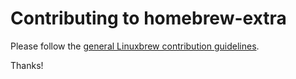 # Contributing to homebrew-extra

Please follow the [general Linuxbrew contribution guidelines](https://github.com/linuxbrew/brew/blob/master/CONTRIBUTING.md).

Thanks!
